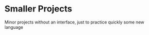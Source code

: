 <h1>Smaller Projects</h1>
<p>Minor projects without an interface, just to practice quickly some new language</p>
